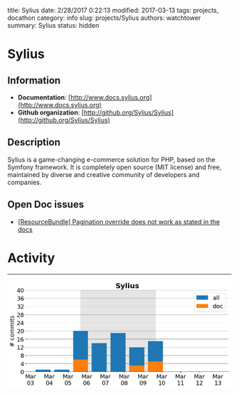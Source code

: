 title: Sylius
date: 2/28/2017 0:22:13
modified: 2017-03-13
tags: projects, docathon
category: info
slug: projects/Sylius
authors: watchtower
summary: Sylius
status: hidden

# Sylius

## Information

* **Documentation**: [http://www.docs.sylius.org](http://www.docs.sylius.org)
* **Github organization**: [http://github.org/Sylius/Sylius](http://github.org/Sylius/Sylius)
## Description
Sylius is a game-changing e-commerce solution for PHP, based on the Symfony framework. It is completely open source (MIT license) and free, maintained by diverse and creative community of developers and companies.

## Open Doc issues

* [[ResourceBundle] Pagination override does not work as stated in the docs](https://github.com/Sylius/Sylius/issues/7557)


# Activity
---
![](images/Sylius.png)